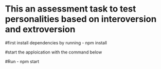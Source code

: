 # This an assessment task to test personalities based on interoversion and extroversion


#first install dependencies by running - npm install

#start the apploication with the command below

#Run - npm start

